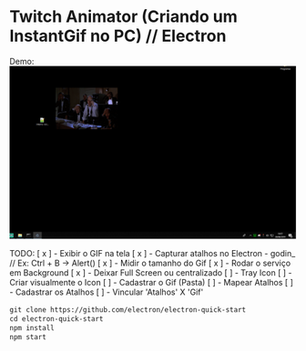 # Twitch Animator (Criando um InstantGif no PC) // Electron

Demo: 
![Exemplo do Twitch Animator](docs/example.png)  


TODO:
[ x ] - Exibir o GIF na tela
[ x ] - Capturar atalhos no Electron - godin_  // Ex: Ctrl + B -> Alert()
[ x ] - Midir o tamanho do Gif
[ x ] - Rodar o serviço em Background
[ x ] - Deixar Full Screen ou centralizado
[   ] - Tray Icon
[   ] - Criar visualmente o Icon
[   ] - Cadastrar o Gif (Pasta)
[   ] - Mapear Atalhos
[   ] - Cadastrar os Atalhos
[   ] - Vincular 'Atalhos' X 'Gif'



```shell
git clone https://github.com/electron/electron-quick-start
cd electron-quick-start
npm install
npm start
``` 


